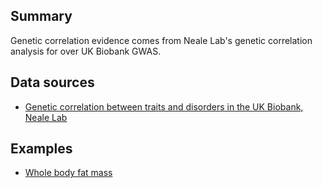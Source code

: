 ## Summary

Genetic correlation evidence comes from Neale Lab's genetic correlation analysis for over UK Biobank GWAS.

## Data sources

- [Genetic correlation between traits and disorders in the UK Biobank, Neale Lab](https://ukbb-rg.hail.is/)

## Examples

- [Whole body fat mass](/genetic-cor/?trait-query=Whole+body+fat+mass)
